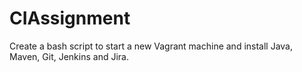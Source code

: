 # CIAssignment
Create a bash script to start a new Vagrant machine and install Java, Maven, Git, Jenkins and Jira.
